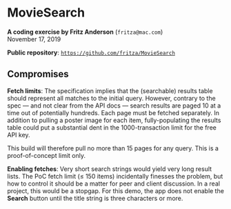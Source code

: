 # MovieSearch

**A coding exercise by Fritz Anderson** (`fritza@mac.com`)  
November 17, 2019

**Public repository**: [`https://github.com/fritza/MovieSearch`](https://github.com/fritza/MovieSearch)

## Compromises

**Fetch limits**: The specification implies that the (searchable) results table should represent all matches to the initial query. However, contrary to the spec — and not clear from the API docs — search results are paged 10 at a time out of potentially hundreds. Each page must be fetched separately. In addition to pulling a poster image for each item, fully-populating the results table could put a substantial dent in the 1000-transaction limit for the free API key.

This build will therefore pull no more than 15 pages for any query. This is a proof-of-concept limit only.

**Enabling fetches**: Very short search strings would yield very long result lists. The PoC fetch limit (≤ 150 items) incidentally finesses the problem, but how to control it should be a matter for peer and client discussion. In a real project, this would be a stopgap. For this demo, the app does not enable the **Search** button until the title string is three characters or more.


